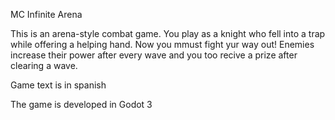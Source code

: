 MC Infinite Arena

This is an arena-style combat game. You play as a knight who fell into a trap while offering a helping hand. Now you mmust fight yur way out! Enemies increase their power after every wave and you too recive a prize after clearing a wave.

Game text is in spanish

The game is developed in Godot 3 
